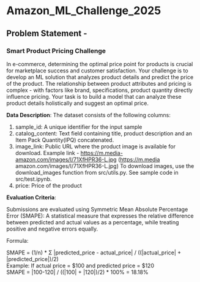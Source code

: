 # Amazon_ML_Challenge_2025

## Problem Statement -
### Smart Product Pricing Challenge 
In e-commerce, determining the optimal price point for products is crucial for marketplace success 
and customer satisfaction. Your challenge is to develop an ML solution that analyzes product details 
and predict the price of the product. The relationship between product attributes and pricing is 
complex - with factors like brand, specifications, product quantity directly influence pricing. Your task 
is to build a model that can analyze these product details holistically and suggest an optimal price.

**Data Description**: 
The dataset consists of the following columns: 
1. sample_id: A unique identifier for the input sample 
2. catalog_content: Text field containing title, product description and an Item Pack Quantity(IPQ) 
concatenated. 
3. image_link: Public URL where the product image is available for download. Example link - 
https://m.media-amazon.com/images/I/71XfHPR36-L.jpg (https://m.media
amazon.com/images/I/71XfHPR36-L.jpg) To download images, use the download_images function 
from src/utils.py. See sample code in src/test.ipynb. 
4. price: Price of the product

**Evaluation Criteria**: 

Submissions are evaluated using Symmetric Mean Absolute Percentage Error (SMAPE):
A statistical 
measure that expresses the relative difference between predicted and actual values as a percentage, 
while treating positive and negative errors equally. <br>

Formula: 

SMAPE = (1/n) * Σ |predicted_price - actual_price| / ((|actual_price| + |predicted_price|)/2) <br>
Example: If actual price = $100 and predicted price = $120 <br>
SMAPE = |100-120| / ((|100| + |120|)/2) * 100% = 18.18% <br>
